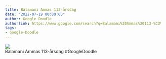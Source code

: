 ```yaml
---
title: Balamani Ammas 113-årsdag
date: "2022-07-19 00:00:00"
author: Google Doodle
authorlink: https://www.google.com/search?q=Balamani%20Ammas%20113-%C3%A5rsdag
tags:
- Google-Doodle
---
```

<img src="https://www.google.com/logos/doodles/2022/balamani-ammas-113th-birthday-6753651837109468.2-l.png" referrerpolicy="no-referrer"><br>Balamani Ammas 113-årsdag #GoogleDoodle